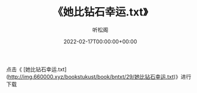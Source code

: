 ﻿---
title:  《她比钻石幸运.txt》
date:   2022-02-17T00:00:00+00:00
author: 听松阁
layout: post
permalink: /她比钻石幸运/
categories: 小说
tags: [小说]
---

点击《 [她比钻石幸运.txt](<a href="http://img.660000.xyz/bookstukust/book/bntxt/29/" target=_blank>http://img.660000.xyz/bookstukust/book/bntxt/29/她比钻石幸运.txt)》进行下载